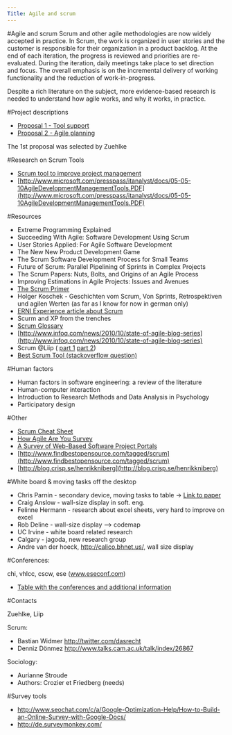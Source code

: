 ```yaml
---
Title: Agile and scrum
---
```

#Agile and scrum
Scrum and other agile methodologies are now widely accepted in practice. In Scrum, the work is organized in user stories and the customer is responsible for their organization in a product backlog. At the end of each iteration, the progress is reviewed and priorities are re-evaluated. During the iteration, daily meetings take place to set direction and focus. The overall emphasis is on the incremental delivery of working functionality and the reduction of work-in-progress.

Despite a rich literature on the subject, more evidence-based research is needed to understand how agile works, and why it works, in practice. 

#Project descriptions


-  [Proposal 1 - Tool support](%assets_url%/files/b1/epzipiprf9dns2wwf0wzao54v8w4f3/Project-proposal---Tool-support-for-Scrum.htm)
-  [Proposal 2 - Agile planning](%assets_url%/files/73/oowere64hu0gi02l5gifuim3jjvx7j/Project-proposal---Agile-planning-with-Scrum.htm)

The 1st proposal was selected by Zuehlke

#Research on Scrum Tools


-  [Scrum tool to improve project management](/wiki/projects/bachelorsprojects/Agility/interestingpaper2)
-  [http://www.microsoft.com/presspass/itanalyst/docs/05-05-10AgileDevelopmentManagementTools.PDF](http://www.microsoft.com/presspass/itanalyst/docs/05-05-10AgileDevelopmentManagementTools.PDF)


#Resources


- Extreme Programming Explained
- Succeeding With Agile: Software Development Using Scrum
- User Stories Applied: For Agile Software Development
- The New New Product Development Game
- The Scrum Software Development Process for Small Teams
- Future of Scrum: Parallel Pipelining of Sprints in Complex Projects
- The Scrum Papers: Nuts, Bolts, and Origins of an Agile Process
- Improving Estimations in Agile Projects: Issues and Avenues
- [The Scrum Primer](http://scrumtraininginstitute.com/home/stream_download/scrumprimer)
- Holger Koschek - Geschichten vom Scrum, Von Sprints, Retrospektiven und agilen Werten (as far as I know for now in german only)
- [ERNI Experience article about Scrum](http://www.erni.ch/dok_download.cfm?dokID=252)
-  Scurm and XP from the trenches
-  [Scrum Glossary](http://www.scrumalliance.org/articles/39-glossary-of-scrum-terms)
-  [http://www.infoq.com/news/2010/10/state-of-agile-blog-series](http://www.infoq.com/news/2010/10/state-of-agile-blog-series)
-  Scrum @Liip ( [part 1](http://blog.liip.ch/archive/2010/10/04/how-team-fri-bar-does-scrum-at-liip-part-1.html) [part 2](http://blog.liip.ch/archive/2010/10/06/how-team-fri-bar-does-scrum-at-liip-part-2.html))
-  [Best Scrum Tool (stackoverflow question)](http://stackoverflow.com/questions/35760)

#Human factors


-  Human factors in software engineering: a review of the literature
-  Human-computer interaction
-  Introduction to Research Methods and Data Analysis in Psychology
-  Participatory design

#Other


-  [Scrum Cheat Sheet](http://www.agile42.com/cms/pages/cheatsheet/) 
-  [How Agile Are You Survey](http://www.surveymonkey.com/s/howAgileAreYou)
-  [A Survey of Web-Based Software Project Portals](http://modeling-languages.com/content/survey-web-based-software-project-management-tools)
-  [http://www.findbestopensource.com/tagged/scrum](http://www.findbestopensource.com/tagged/scrum)
-  [http://blog.crisp.se/henrikkniberg](http://blog.crisp.se/henrikkniberg)

#White board & moving tasks off the desktop


-  Chris Parnin - secondary device, moving tasks to table -> [Link to paper](http://www.cc.gatech.edu/~vector/papers/codepad.pdf)
-  Craig Anslow - wall-size display in soft. eng.
-  Felinne Hermann - research about excel sheets, very hard to improve on excel
-  Rob Deline - wall-size display &mdash;> codemap
-  UC Irvine - white board related research
-  Calgary - jagoda, new research group 
-  Andre van der hoeck, http://calico.bhnet.us/, wall size display

#Conferences:

chi, vhlcc, cscw, ese (www.eseconf.com)

-  [Table with the conferences and additional information](/wiki/projects/bachelorsprojects/Agility/conferences)

#Contacts

Zuehlke, Liip

Scrum:


-  Bastian Widmer http://twitter.com/dasrecht
-  Denniz Dönmez http://www.talks.cam.ac.uk/talk/index/26867

Sociology:


-  Aurianne Stroude
-  Authors: Crozier et Friedberg (needs)

#Survey tools


-  http://www.seochat.com/c/a/Google-Optimization-Help/How-to-Build-an-Online-Survey-with-Google-Docs/
-  http://de.surveymonkey.com/
